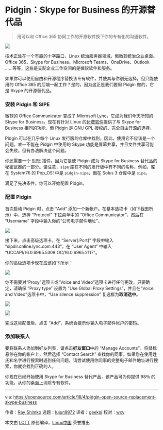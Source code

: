 Pidgin：Skype for Business 的开源替代品
======

> 用可以和 Office 365 协同工作的开源软件换下你的专有化的沟通软件。

![](https://opensource.com/sites/default/files/styles/image-full-size/public/lead-images/meeting-team-listen-communicate.png?itok=KEBP6vZ_)

技术正处在一个有趣的十字路口，Linux 统治服务器领域，但微软统治企业桌面。 Office 365、Skype for Business、Microsoft Teams、OneDrive、Outlook ......等等，这些是支配企业工作空间的是微软软件和服务。

如果你可以使用自由和开源程序替换该专有软件，并使其与你别无选择，但只能使用的 Office 365 的后端一起工作？是的，因为这正是我们要用 Pidgin 做的，它是 Skype 的开源替代品。

### 安装 Pidgin 和 SIPE

微软的 Office Communicator 变成了 Microsoft Lync，它成为我们今天所知的 Skype for Business。现在有针对 Linux 的[付费软件][1]提供了与 Skype for Business 相同的功能，但 [Pidgin][2] 是 GNU GPL 授权的、完全自由开源的选择。

Pidgin 可以在几乎每个 Linux 发行版的仓库中找到，因此，使用它不应该是一个问题。唯一不能在 Pidgin 中使用的 Skype 功能是屏幕共享，并且文件共享可能会失败，但有办法解决这个问题。

你还需要一个 [SIPE][3] 插件，因为它是使 Pidgin 成为 Skype for Business 替代品的秘密武器的一部分。请注意，`sipe` 库在不同的发行版中有不同的名称。例如，库在 System76 的 Pop_OS! 中是 `pidgin-sipe`，而在 Solus 3 仓库中是 `sipe`。

满足了先决条件，你可以开始配置 Pidgin。

### 配置 Pidgin

首次启动 Pidgin 时，点击 “Add” 添加一个新帐户。在基本选项卡（如下截图所示）中，选择 “Protocol” 下拉菜单中的 “Office Communicator”，然后在 “Username” 字段中输入你的“公司电子邮件地址”。

![](https://opensource.com/sites/default/files/styles/panopoly_image_original/public/u128651/pidgin_basic_account_screen_final.png?itok=1zoSbZjy)

接下来，点击高级选项卡。在 “Server[:Port]” 字段中输入 “sipdir.online.lync.com:443”，在 “User Agent” 中输入 “UCCAPI/16.0.6965.5308 OC/16.0.6965.2117”。

你的高级选项卡现在应该如下所示：

![](https://opensource.com/sites/default/files/styles/panopoly_image_original/public/u128651/pidgin_advanced_account_screen.png?itok=Z6loRfGi)

你不需要对“Proxy”选项卡或“Voice and Video”选项卡进行任何更改。只要确定，请确保 “Proxy type” 设置为 “Use Global Proxy Settings”，并且在“Voice and Video”选项卡中，“Use silence suppression” 复选框为**取消选中**。

![](https://opensource.com/sites/default/files/styles/panopoly_image_original/public/u128651/pidgin_account_proxy_screen.png?itok=iDgszWy0)

![](https://opensource.com/sites/default/files/styles/panopoly_image_original/public/u128651/pidgin_voiceandvideo_screen.png?itok=klkbt5hr)

完成这些配置后，点击 “Add”，系统会提示你输入电子邮件帐户的密码。

### 添加联系人

要将联系人添加到好友列表，请点击**好友窗口**中的 “Manage Accounts”。将鼠标悬停在你的帐户上，然后选择 “Contact Search” 查找你的同事。如果您在使用姓氏和名字进行搜索时遇到任何问题，请尝试使用你同事的完整电子邮件地址进行搜索，你就会找到正确的人。

你现在已经开始使用 Skype for Business 替代产品，该产品可为你提供 98％ 的功能，从你的桌面上消除专有软件。

--------------------------------------------------------------------------------

via: https://opensource.com/article/18/4/pidgin-open-source-replacement-skype-business

作者：[Ray Shimko][a]
选题：[lujun9972](https://github.com/lujun9972)
译者：[geekpi](https://github.com/geekpi)
校对：[wxy](https://github.com/wxy)

本文由 [LCTT](https://github.com/LCTT/TranslateProject) 原创编译，[Linux中国](https://linux.cn/) 荣誉推出

[a]:https://opensource.com/users/shickmo
[1]:https://tel.red/linux.php
[2]:https://pidgin.im/
[3]:http://sipe.sourceforge.net/
[4]:https://www.linuxfestnorthwest.org/conferences/lfnw18/program/proposals/32
[5]:https://www.linuxfestnorthwest.org/conferences/lfnw18
